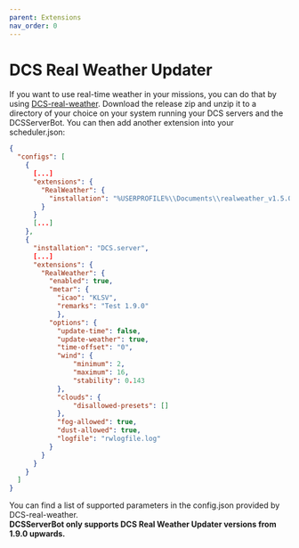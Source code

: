 ```yaml
---
parent: Extensions
nav_order: 0
---
```


# DCS Real Weather Updater

If you want to use real-time weather in your missions, you can do that by using [DCS-real-weather](https://github.com/evogelsa/DCS-real-weather).
Download the release zip and unzip it to a directory of your choice on your system running your DCS servers and the 
DCSServerBot. You can then add another extension into your scheduler.json:
```json
{
  "configs": [
    {
      [...]
      "extensions": {
        "RealWeather": {
          "installation": "%USERPROFILE%\\Documents\\realweather_v1.5.0"
        }
      }
      [...]
    },
    {
      "installation": "DCS.server",
      [...]
      "extensions": {
        "RealWeather": {
          "enabled": true,
          "metar": {
            "icao": "KLSV",
            "remarks": "Test 1.9.0"
            },
          "options": {
            "update-time": false,
            "update-weather": true,
            "time-offset": "0",
            "wind": {
                "minimum": 2,
                "maximum": 16,
                "stability": 0.143
            },
            "clouds": {
                "disallowed-presets": []
            },
            "fog-allowed": true,
            "dust-allowed": true,
            "logfile": "rwlogfile.log"
          }
        }
      }
    }
  ]
}
```
You can find a list of supported parameters in the config.json provided by DCS-real-weather.<br>
**DCSServerBot only supports DCS Real Weather Updater versions from 1.9.0 upwards.**

